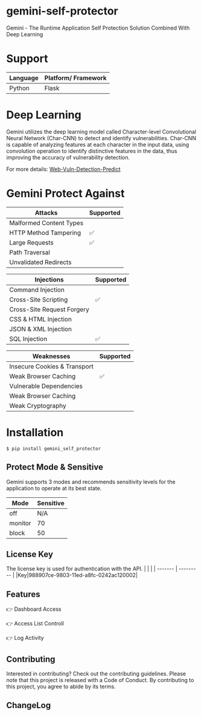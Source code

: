 # gemini-self-protector

Gemini - The Runtime Application Self Protection Solution Combined With Deep Learning

# Support

| Language | Platform/ Framework |
| -------- | ------------------- |
| Python   | Flask               |

# Deep Learning

Gemini utilizes the deep learning model called Character-level Convolutional Neural Network (Char-CNN) to detect and identify vulnerabilities. Char-CNN is capable of analyzing features at each character in the input data, using convolution operation to identify distinctive features in the data, thus improving the accuracy of vulnerability detection.

For more details: [Web-Vuln-Detection-Predict](https://github.com/noobpk/Web-Vuln-Detection-Predict)

# Gemini Protect Against

| Attacks                 | Supported          |
| ----------------------- | ------------------ |
| Malformed Content Types |                    |
| HTTP Method Tampering   | :white_check_mark: |
| Large Requests          | :white_check_mark: |
| Path Traversal          |                    |
| Unvalidated Redirects   |                    |

| Injections                 | Supported          |
| -------------------------- | ------------------ |
| Command Injection          |                    |
| Cross-Site Scripting       | :white_check_mark: |
| Cross-Site Request Forgery |                    |
| CSS & HTML Injection       |                    |
| JSON & XML Injection       |                    |
| SQL Injection              | :white_check_mark: |

| Weaknesses                   | Supported          |
| ---------------------------- | ------------------ |
| Insecure Cookies & Transport |                    |
| Weak Browser Caching         | :white_check_mark: |
| Vulnerable Dependencies      |                    |
| Weak Browser Caching         |                    |
| Weak Cryptography            |                    |

# Installation

```
$ pip install gemini_self_protector
```

## Protect Mode & Sensitive

Gemini supports 3 modes and recommends sensitivity levels for the application to operate at its best state.

| Mode    | Sensitive |
| ------- | --------- |
| off     | N/A       |
| monitor | 70        |
| block   | 50        |

## License Key

The license key is used for authentication with the API.
| | |
| ------- | --------- |
|Key|988907ce-9803-11ed-a8fc-0242ac120002|

## Features

👉 Dashboard Access

👉 Access List Controll

👉 Log Activity

## Contributing

Interested in contributing? Check out the contributing guidelines. Please note that this project is released with a Code of Conduct. By contributing to this project, you agree to abide by its terms.

## ChangeLog
